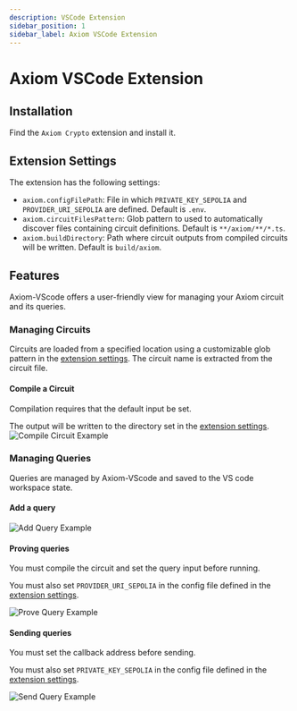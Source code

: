 ```yaml
---
description: VSCode Extension
sidebar_position: 1
sidebar_label: Axiom VSCode Extension
---
```


# Axiom VSCode Extension

## Installation

Find the `Axiom Crypto` extension and install it.

## Extension Settings

The extension has the following settings:

* `axiom.configFilePath`: File in which `PRIVATE_KEY_SEPOLIA` and `PROVIDER_URI_SEPOLIA` are defined. Default is `.env`.
* `axiom.circuitFilesPattern`: Glob pattern to used to automatically discover files containing circuit definitions. Default is `**/axiom/**/*.ts`.
* `axiom.buildDirectory`: Path where circuit outputs from compiled circuits will be written. Default is `build/axiom`.

## Features

Axiom-VScode offers a user-friendly view for managing your Axiom circuit and its queries. 

### Managing Circuits

Circuits are loaded from a specified location using a customizable glob pattern in the [extension settings](#extension-settings). The circuit name is extracted from the circuit file.

#### Compile a Circuit

Compilation requires that the default input be set. 

The output will be written to the directory set in the [extension settings](#extension-settings).
![Compile Circuit Example](@site/static/img/vscode_compile_circuit.gif)

### Managing Queries

Queries are managed by Axiom-VScode and saved to the VS code workspace state. 

#### Add a query
![Add Query Example](@site/static/img/vscode_add_query.gif)

#### Proving queries

You must compile the circuit and set the query input before running.

You must also set `PROVIDER_URI_SEPOLIA` in the config file defined in the [extension settings](#extension-settings).

![Prove Query Example](@site/static/img/vscode_prove_query.gif)

#### Sending queries

You must set the callback address before sending.

You must also set `PRIVATE_KEY_SEPOLIA` in the config file defined in the [extension settings](#extension-settings).

![Send Query Example](@site/static/img/vscode_send_query.gif)
